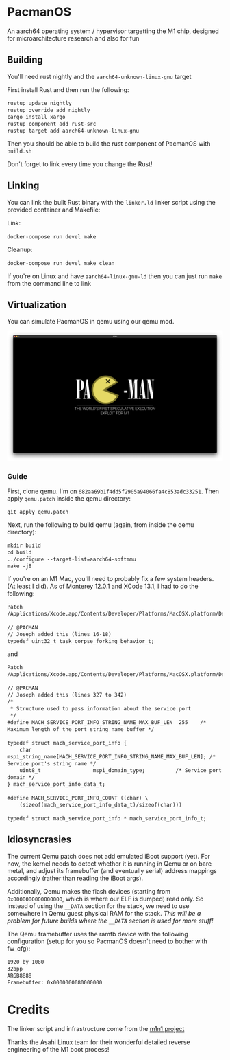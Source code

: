 # PacmanOS
An aarch64 operating system / hypervisor targetting the M1 chip, designed for microarchitecture research and also for fun

## Building

You'll need rust nightly and the `aarch64-unknown-linux-gnu` target

First install Rust and then run the following:

```
rustup update nightly
rustup override add nightly
cargo install xargo
rustup component add rust-src
rustup target add aarch64-unknown-linux-gnu
```

Then you should be able to build the rust component of PacmanOS with `build.sh`

Don't forget to link every time you change the Rust!

## Linking

You can link the built Rust binary with the `linker.ld` linker script using the provided container and Makefile:

Link:

`docker-compose run devel make`

Cleanup:

`docker-compose run devel make clean`

If you're on Linux and have `aarch64-linux-gnu-ld` then you can just run `make` from the command line to link

## Virtualization

You can simulate PacmanOS in qemu using our qemu mod.

![Qemu Screenshot](images/qemu.png)

### Guide

First, clone qemu. I'm on `682aa69b1f4dd5f2905a94066fa4c853adc33251`. Then apply `qemu.patch` inside the qemu directory:

```
git apply qemu.patch
```

Next, run the following to build qemu (again, from inside the qemu directory):

```
mkdir build
cd build
../configure --target-list=aarch64-softmmu
make -j8
```

If you're on an M1 Mac, you'll need to probably fix a few system headers. (At least I did). As of Monterey 12.0.1 and XCode 13.1, I had to do the following:
```
Patch /Applications/Xcode.app/Contents/Developer/Platforms/MacOSX.platform/Developer/SDKs/MacOSX.sdk/usr/include/mach/task.h:

// @PACMAN
// Joseph added this (lines 16-18)
typedef uint32_t task_corpse_forking_behavior_t;
```

and

```
Patch /Applications/Xcode.app/Contents/Developer/Platforms/MacOSX.platform/Developer/SDKs/MacOSX12.0.sdk/usr/include/mach/port.h:

// @PACMAN
// Joseph added this (lines 327 to 342)
/*
 * Structure used to pass information about the service port
 */
#define MACH_SERVICE_PORT_INFO_STRING_NAME_MAX_BUF_LEN  255    /* Maximum length of the port string name buffer */

typedef struct mach_service_port_info {
    char                    mspi_string_name[MACH_SERVICE_PORT_INFO_STRING_NAME_MAX_BUF_LEN]; /* Service port's string name */
    uint8_t                 mspi_domain_type;          /* Service port domain */
} mach_service_port_info_data_t;

#define MACH_SERVICE_PORT_INFO_COUNT ((char) \
    (sizeof(mach_service_port_info_data_t)/sizeof(char)))

typedef struct mach_service_port_info * mach_service_port_info_t;
```

## Idiosyncrasies

The current Qemu patch does not add emulated iBoot support (yet). For now, the kernel needs to
detect whether it is running in Qemu or on bare metal, and adjust its framebuffer (and eventually serial) address mappings accordingly (rather
than reading the iBoot args).

Additionally, Qemu makes the flash devices (starting from `0x0000000000000000`, which is where our ELF is dumped) read only. So instead
of using the `__DATA` section for the stack, we need to use somewhere in Qemu guest physical RAM for the stack. *This will be a problem
for future builds where the `__DATA` section is used for more stuff!*

The Qemu framebuffer uses the ramfb device with the following configuration (setup for you so PacmanOS doesn't need to bother with fw_cfg):

```
1920 by 1080
32bpp
ARGB8888
Framebuffer: 0x0000000080000000
```

# Credits

The linker script and infrastructure come from the [m1n1 project](https://github.com/AsahiLinux/m1n1)

Thanks the Asahi Linux team for their wonderful detailed reverse engineering of the M1 boot process!
